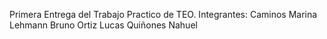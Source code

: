 Primera Entrega del Trabajo Practico de TEO.
Integrantes:
          Caminos Marina
          Lehmann Bruno
          Ortiz Lucas
          Quiñones Nahuel
